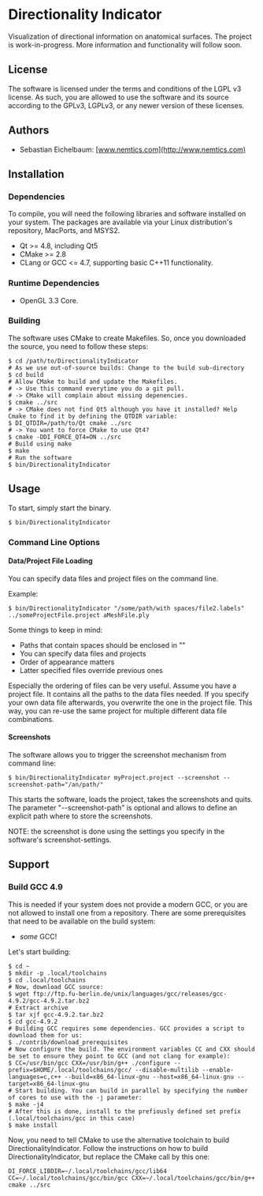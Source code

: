 # Directionality Indicator

Visualization of directional information on anatomical surfaces. The project is work-in-progress. More information and functionality will follow soon.

## License

The software is licensed under the terms and conditions of the LGPL v3 license.
As such, you are allowed to use the software and its source according to the GPLv3, LGPLv3, or any newer version of these licenses.

## Authors

* Sebastian Eichelbaum: [www.nemtics.com](http://www.nemtics.com)

## Installation

### Dependencies

To compile, you will need the following libraries and software installed on your system. The packages are available via your Linux distribution's
repository, MacPorts, and MSYS2.

* Qt >= 4.8, including Qt5
* CMake >= 2.8
* CLang or GCC <= 4.7, supporting basic C++11 functionality.

### Runtime Dependencies

* OpenGL 3.3 Core.

### Building

The software uses CMake to create Makefiles. So, once you downloaded the source, you need to follow these steps:

```shell
$ cd /path/to/DirectionalityIndicator
# As we use out-of-source builds: Change to the build sub-directory
$ cd build
# Allow CMake to build and update the Makefiles. 
# -> Use this command everytime you do a git pull.
# -> CMake will complain about missing depenencies.
$ cmake ../src
# -> CMake does not find Qt5 although you have it installed? Help Cmake to find it by defining the QTDIR variable:
$ DI_QTDIR=/path/to/Qt cmake ../src
# -> You want to force CMake to use Qt4?
$ cmake -DDI_FORCE_QT4=ON ../src
# Build using make
$ make
# Run the software
$ bin/DirectionalityIndicator
```

## Usage

To start, simply start the binary.

```shell
$ bin/DirectionalityIndicator
```

### Command Line Options

#### Data/Project File Loading
You can specify data files and project files on the command line. 

Example:
```shell
$ bin/DirectionalityIndicator "/some/path/with spaces/file2.labels" ../someProjectFile.project aMeshFile.ply  
```

Some things to keep in mind:
* Paths that contain spaces should be enclosed in ""
* You can specify data files and projects
* Order of appearance matters
 * Latter specified files override previous ones

Especially the ordering of files can be very useful. Assume you have a project file. It contains all the paths to the data files needed. If you
specify your own data file afterwards, you overwrite the one in the project file. This way, you can re-use the same project for multiple different 
data file combinations.

#### Screenshots
The software allows you to trigger the screenshot mechanism from command line:
```shell
$ bin/DirectionalityIndicator myProject.project --screenshot --screenshot-path="/an/path/"
```

This starts the software, loads the project, takes the screenshots and quits. The parameter "--screenshot-path" is optional and allows to define 
an explicit path where to store the screenshots. 

NOTE: the screenshot is done using the settings you specify in the software's screenshot-settings.

## Support

### Build GCC 4.9

This is needed if your system does not provide a modern GCC, or you are not allowed to install one from a repository. There are some prerequisites
that need to be available on the build system:

* _some_ GCC!

Let's start building:

```shell
$ cd ~
$ mkdir -p .local/toolchains
$ cd .local/toolchains
# Now, download GCC source:
$ wget ftp://ftp.fu-berlin.de/unix/languages/gcc/releases/gcc-4.9.2/gcc-4.9.2.tar.bz2
# Extract archive
$ tar xjf gcc-4.9.2.tar.bz2
$ cd gcc-4.9.2
# Building GCC requires some dependencies. GCC provides a script to download them for us:
$ ./contrib/download_prerequisites
# Now configure the build. The environment variables CC and CXX should be set to ensure they point to GCC (and not clang for example):
$ CC=/usr/bin/gcc CXX=/usr/bin/g++ ./configure --prefix=$HOME/.local/toolchains/gcc/ --disable-multilib --enable-languages=c,c++ --build=x86_64-linux-gnu --host=x86_64-linux-gnu --target=x86_64-linux-gnu
# Start building. You can build in parallel by specifying the number of cores to use with the -j parameter:
$ make -j4
# After this is done, install to the prefiously defined set prefix (.local/toolchains/gcc in this case)
$ make install
```

Now, you need to tell CMake to use the alternative toolchain to build DirectionalityIndicator. Follow the instructions on how to build
DirectionalityIndicator, but replace the CMake call by this one:

```shell
DI_FORCE_LIBDIR=~/.local/toolchains/gcc/lib64 CC=~/.local/toolchains/gcc/bin/gcc CXX=~/.local/toolchains/gcc/bin/g++ cmake ../src
```

